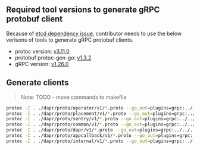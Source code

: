 ## Required tool versions to generate gRPC protobuf client

Because of [etcd dependency issue](https://github.com/etcd-io/etcd/issues/11563), contributor needs to use the below verisons of tools to generate gRPC protobuf clients.

* protoc version: [v3.11.0](https://github.com/protocolbuffers/protobuf/releases/tag/v3.11.0)
* protobuf protoc-gen-go: [v1.3.2](https://github.com/golang/protobuf/releases/tag/v1.3.2)
* gRPC version: [v1.26.0](https://github.com/grpc/grpc-go/releases/tag/v1.26.0)

## Generate clients

> Note: TODO - move commands to makefile

```bash
protoc -I . ./dapr/proto/operator/v1/*.proto --go_out=plugins=grpc:../../../
protoc -I . ./dapr/proto/placement/v1/*.proto --go_out=plugins=grpc:../../../
protoc -I . ./dapr/proto/sentry/v1/*.proto --go_out=plugins=grpc:../../../
protoc -I . ./dapr/proto/common/v1/*.proto --go_out=plugins=grpc:../../../
protoc -I . ./dapr/proto/dapr/v1/*.proto --go_out=plugins=grpc:../../../
protoc -I . ./dapr/proto/appcallback/v1/*.proto --go_out=plugins=grpc:../../../
protoc -I . ./dapr/proto/internal/v1/*.proto --go_out=plugins=grpc:../../../
```
